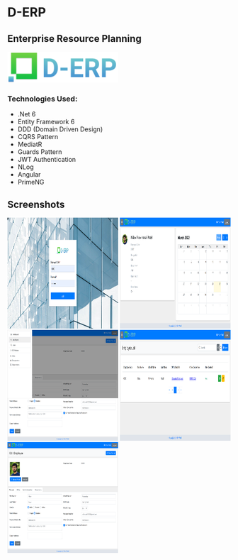 # D-ERP

## Enterprise Resource Planning

<img src="https://raw.githubusercontent.com/NilavPatel/ERP-Sample/main/src/ERP.Web/src/assets/images/logo.png" height="70px" width="250px">

### Technologies Used:
- .Net 6
- Entity Framework 6
- DDD (Domain Driven Design)
- CQRS Pattern
- MediatR
- Guards Pattern
- JWT Authentication
- NLog
- Angular
- PrimeNG

## Screenshots

<img src="https://raw.githubusercontent.com/NilavPatel/ERP-Sample/main/docs/login.png" height="250px" width="250px">
<img src="https://raw.githubusercontent.com/NilavPatel/ERP-Sample/main/docs/dashboard.png" height="250px" width="250px">
<img src="https://raw.githubusercontent.com/NilavPatel/ERP-Sample/main/docs/menu.png" height="250px" width="250px">
<img src="https://raw.githubusercontent.com/NilavPatel/ERP-Sample/main/docs/employee-list.png" height="250px" width="250px">
<img src="https://raw.githubusercontent.com/NilavPatel/ERP-Sample/main/docs/employee-edit.png" height="250px" width="250px">

